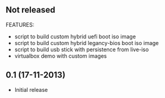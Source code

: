 ## Not released

FEATURES:
 - script to build custom hybrid uefi boot iso image
 - script to build custom hybrid legancy-bios boot iso image
 - script to build usb stick with persistence from live-iso
 - virtualbox demo with custom images

## 0.1 (17-11-2013)
 - Initial release
